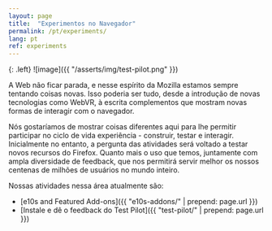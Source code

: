 ```yaml
---
layout: page
title:  "Experimentos no Navegador"
permalink: /pt/experiments/
lang: pt
ref: experiments
---
```


{: .left}
![image]({{ "/asserts/img/test-pilot.png" }})

A Web não ficar parada, e nesse espírito da Mozilla estamos sempre tentando coisas novas. Isso poderia ser tudo, desde a introdução de novas tecnologias como WebVR, à escrita complementos que mostram novas formas de interagir com o navegador.

Nós gostaríamos de mostrar coisas diferentes aqui para lhe permitir participar no ciclo de vida experiência - construir, testar e interagir. Inicialmente no entanto, a pergunta das atividades será voltado a testar novos recursos do Firefox. Quanto mais o uso que temos, juntamente com ampla diversidade de feedback, que nos permitirá servir melhor os nossos centenas de milhões de usuários no mundo inteiro.

Nossas atividades nessa área atualmente são:

* [e10s and Featured Add-ons]({{ "e10s-addons/" | prepend: page.url }})
* [Instale e dê o feedback do Test Pilot]({{ "test-pilot/" | prepend: page.url }})
